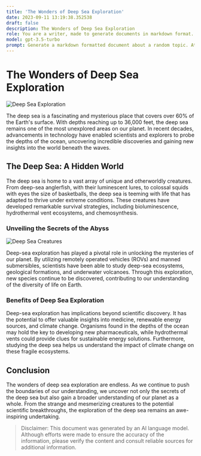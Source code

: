 ```yaml
---
title: 'The Wonders of Deep Sea Exploration'
date: 2023-09-11 13:19:38.352538
draft: false
description: The Wonders of Deep Sea Exploration
role: You are a writer, made to generate documents in markdown format. It is very important that all of the documents you generate are in valid markdown format.
model: gpt-3.5-turbo
prompt: Generate a markdown formatted document about a random topic. At the bottom, include a disclaimer explaining that the document was generated by you. The first line of the document should be the title. Make sure that the entire document is in proper markdown format, using a mix of various tags to make the document visually appealing.
---
```


# The Wonders of Deep Sea Exploration

![Deep Sea Exploration](https://images.unsplash.com/photo-1505691938893-b03e88d6a35c)

The deep sea is a fascinating and mysterious place that covers over 60% of the Earth's surface. With depths reaching up to 36,000 feet, the deep sea remains one of the most unexplored areas on our planet. In recent decades, advancements in technology have enabled scientists and explorers to probe the depths of the ocean, uncovering incredible discoveries and gaining new insights into the world beneath the waves.

## The Deep Sea: A Hidden World

The deep sea is home to a vast array of unique and otherworldly creatures. From deep-sea anglerfish, with their luminescent lures, to colossal squids with eyes the size of basketballs, the deep sea is teeming with life that has adapted to thrive under extreme conditions. These creatures have developed remarkable survival strategies, including bioluminescence, hydrothermal vent ecosystems, and chemosynthesis.

### Unveiling the Secrets of the Abyss

![Deep Sea Creatures](https://images.unsplash.com/photo-1589987515928-337c81fa2091)

Deep-sea exploration has played a pivotal role in unlocking the mysteries of our planet. By utilizing remotely operated vehicles (ROVs) and manned submersibles, scientists have been able to study deep-sea ecosystems, geological formations, and underwater volcanoes. Through this exploration, new species continue to be discovered, contributing to our understanding of the diversity of life on Earth.

### Benefits of Deep Sea Exploration

Deep-sea exploration has implications beyond scientific discovery. It has the potential to offer valuable insights into medicine, renewable energy sources, and climate change. Organisms found in the depths of the ocean may hold the key to developing new pharmaceuticals, while hydrothermal vents could provide clues for sustainable energy solutions. Furthermore, studying the deep sea helps us understand the impact of climate change on these fragile ecosystems.

## Conclusion

The wonders of deep sea exploration are endless. As we continue to push the boundaries of our understanding, we uncover not only the secrets of the deep sea but also gain a broader understanding of our planet as a whole. From the strange and mesmerizing creatures to the potential scientific breakthroughs, the exploration of the deep sea remains an awe-inspiring undertaking.

>Disclaimer: This document was generated by an AI language model. Although efforts were made to ensure the accuracy of the information, please verify the content and consult reliable sources for additional information.
